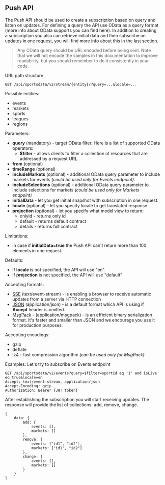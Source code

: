 ## Push API

The Push API should be used to create a subscription based on query and listen on updates. For defining a query the API use OData as a query format (more info about OData supports you can find here). In addition to creating a subscription you also can retrieve initial data and then subscribe on updates in one request, you will find more info about this in the last section.

> Any OData query should be URL encoded before being sent. Note that we will not encode the samples in this documentation to improve readability, but you should remember to do it consistently in your code.

URL path structure:
```http
GET /api/sportsdata/v2/stream/{entity}/?query=...&locale=...
```

Possible entities:
- events
- markets
- sports
- leagues
- regions

Parameters:
- **query** (mandatory) - target OData filter. Here is a list of supported OData operators:
    - **$filter** - allows clients to filter a collection of resources that are addressed by a request URL.     
- **from** (optional)
- **timeRange** (optional)
- **includeMarkets** (optional) - additional OData query parameter to include markets for events (*could be used only for Events endpoint)*.
- **includeSelections** (optional) - additional OData query parameter to include selections for markets *(could be used only for Markets endpoint)*
- **initialData** - let you get initial snapshot with subscription in one request. 
- **locale** (optional) - let you specify locale to get translated response.
- **projection** (optional) - let you specify what model view to return:
    - onlyId - returns only id
    - default - returns default contract
    - details - returns full contract

Limitations:
- in case if **initialData=true** the Push API can't return more than 100 elements in one request.

Defaults:
- if **locale** is not specified, the API will use "en".
- if **projection** is not specified, the API will use "default"

Accepting formats:
- [SSE](https://en.wikipedia.org/wiki/Server-sent_events) (text/event-stream) - is enabling a browser to receive automatic updates from a server via HTTP connection
- [JSON](https://en.wikipedia.org/wiki/JSON) (application/json) - is a default format which API is using if **Accept** header is omitted.
- [MsgPack](https://msgpack.org/index.html) - (application/msgpack) - is an efficient binary serialization format. It's faster and smaller than JSON and we encourage you use it for production purposes.

Accepting encodings:
- gzip
- deflate
- lz4 - fast compression algorithm *(can be used only for MsgPack)*

Examples:
Let's try to subscribe on Events endpoint
```http
GET /api/sportsdata/v2/events?query=$filter=sportId eq '1' and isLive eq true&locale=en
Accept: text/event-stream, application/json
Accept-Encoding: gzip
Authorization: Bearer {JWT token}
```
After establishing the subscription you will start receiving updates. The response will provide the list of collections: add, remove, change.
```
{
    data: {
        add: {
            events: [],
            markets: []
        },
        remove: {
            events: ["id1", "id2"],
            markets: ["id1", "id2"]
        },
        change: {
            events: [],
            markets: []
        }
    }
}
```